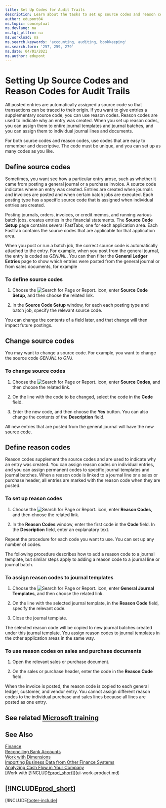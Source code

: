 ```yaml
---
title: Set Up Codes for Audit Trails
description: Learn about the tasks to set up source codes and reason codes that you can use to track audit trails.
author: edupont04
ms.topic: conceptual
ms.devlang: na
ms.tgt_pltfrm: na
ms.workload: na
ms.search.keywords: 'accounting, auditing, bookkeeping'
ms.search.form: '257, 259, 279'
ms.date: 04/01/2021
ms.author: edupont
---
```

# <a name="setting-up-source-codes-and-reason-codes-for-audit-trails"></a>Setting Up Source Codes and Reason Codes for Audit Trails

All posted entries are automatically assigned a source code so that transactions can be traced to their origin. If you want to give entries a supplementary source code, you can use reason codes. Reason codes are used to indicate why an entry was created. When you set up reason codes, you can assign them to entire journal templates and journal batches, and you can assign them to individual journal lines and documents.  

For both source codes and reason codes, use codes that are easy to remember and descriptive. The code must be unique, and you can set up as many codes as you like.

## <a name="define-source-codes"></a>Define source codes

Sometimes, you want see how a particular entry arose, such as whether it came from posting a general journal or a purchase invoice. A source code indicates where an entry was created. Entries are created when journals and invoices are posted and when certain batch jobs are executed. Each posting type has a specific source code that is assigned when individual entries are created.  

Posting journals, orders, invoices, or credit memos, and running various batch jobs, creates entries in the financial statements. The **Source Code Setup** page contains several FastTabs, one for each application area. Each FastTab contains the source codes that are applicable for that application area.

When you post or run a batch job, the correct source code is automatically attached to the entry. For example, when you post from the general journal, the entry is coded as *GENJNL*. You can then filter the **General Ledger Entries** page to show which entries were posted from the general journal or from sales documents, for example

### <a name="to-define-source-codes"></a>To define source codes

1. Choose the ![Search for Page or Report.](media/ui-search/search_small.png "Search for Page or Report icon") icon, enter **Source Code Setup**, and then choose the related link.  

2. In the **Source Code Setup** window, for each each posting type and batch job, specify the relevant source code.  

You can change the contents of a field later, and that change will then impact future postings.

## <a name="change-source-codes"></a>Change source codes

You may want to change a source code. For example, you want to change the source code *GENJNL* to *GNJ*.

### <a name="to-change-source-codes"></a>To change source codes

1. Choose the ![Search for Page or Report.](media/ui-search/search_small.png "Search for Page or Report icon") icon, enter **Source Codes**, and then choose the related link.

2. On the line with the code to be changed, select the code in the **Code** field.

3. Enter the new code, and then choose the **Yes** button. You can also change the contents of the **Description** field.

All new entries that are posted from the general journal will have the new source code.

## <a name="define-reason-codes"></a>Define reason codes

Reason codes supplement the source codes and are used to indicate why an entry was created. You can assign reason codes on individual entries, and you can assign permanent codes to specific journal templates and journal batches. When a reason code is linked to a journal line or a sales or purchase header, all entries are marked with the reason code when they are posted.  

### <a name="to-set-up-reason-codes"></a>To set up reason codes

1. Choose the ![Search for Page or Report.](media/ui-search/search_small.png "Search for Page or Report icon")  icon, enter **Reason Codes**, and then choose the related link.

2. In the **Reason Codes** window, enter the first code in the **Code** field. In the **Description** field, enter an explanatory text.

Repeat the procedure for each code you want to use. You can set up any number of codes.

The following procedure describes how to add a reason code to a journal template, but similar steps apply to adding a reason code to a journal line or journal batch.  

### <a name="to-assign-reason-codes-to-journal-templates"></a>To assign reason codes to journal templates

1. Choose the ![Search for Page or Report.](media/ui-search/search_small.png "Search for Page or Report icon")  icon, enter **General Journal Templates**, and then choose the related link.

2. On the line with the selected journal template, in the **Reason Code** field, specify the relevant code.

3. Close the journal template.

The selected reason code will be copied to new journal batches created under this journal template. You assign reason codes to journal templates in the other application areas in the same way.

### <a name="to-use-reason-codes-on-sales-and-purchase-documents"></a>To use reason codes on sales and purchase documents

1. Open the relevant sales or purchase document.

2. On the sales or purchase header, enter the code in the **Reason Code** field.

When the invoice is posted, the reason code is copied to each general ledger, customer, and vendor entry. You cannot assign different reason codes to the individual purchase and sales lines because all lines are posted as one entry.

## <a name="see-related-microsoft-training"></a>See related [Microsoft training](/training/paths/set-up-financial-management-dynamics-365-business-central/)

## <a name="see-also"></a>See Also

[Finance](finance.md)  
[Reconciling Bank Accounts](bank-manage-bank-accounts.md)  
[Work with Dimensions](finance-dimensions.md)  
[Importing Business Data from Other Finance Systems](across-import-data-configuration-packages.md)  
[Analyzing Cash Flow in Your Company](finance-analyze-cash-flow.md)  
[Work with [!INCLUDE[prod_short](includes/prod_short.md)]](ui-work-product.md)  

## [!INCLUDE[prod_short](includes/free_trial_md.md)]  


[!INCLUDE[footer-include](includes/footer-banner.md)]
